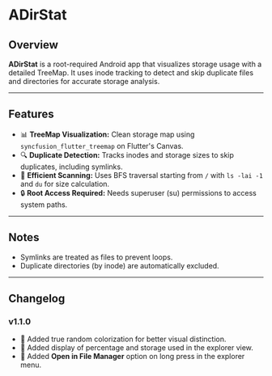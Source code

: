 # ADirStat

## Overview

**ADirStat** is a root-required Android app that visualizes storage usage with a detailed TreeMap. It uses inode tracking to detect and skip duplicate files and directories for accurate storage analysis.

---

## Features

* 📊 **TreeMap Visualization:** Clean storage map using `syncfusion_flutter_treemap` on Flutter's Canvas.
* 🔍 **Duplicate Detection:** Tracks inodes and storage sizes to skip duplicates, including symlinks.
* 🚀 **Efficient Scanning:** Uses BFS traversal starting from `/` with `ls -lai -1` and `du` for size calculation.
* 🔒 **Root Access Required:** Needs superuser (su) permissions to access system paths.

---

## Notes

* Symlinks are treated as files to prevent loops.
* Duplicate directories (by inode) are automatically excluded.

---

## Changelog

### v1.1.0

* 🎨 Added true random colorization for better visual distinction.
* 📂 Added display of percentage and storage used in the explorer view.
* 📁 Added **Open in File Manager** option on long press in the explorer menu.
